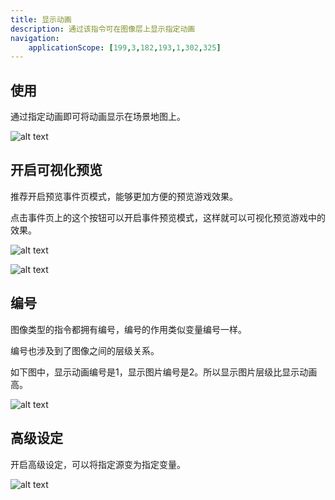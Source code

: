 ```yaml
---
title: 显示动画
description: 通过该指令可在图像层上显示指定动画
navigation:
    applicationScope: [199,3,182,193,1,302,325]
---
```


## 使用

通过指定动画即可将动画显示在场景地图上。

![alt text](https://cdn.gcw.wiki/gcw/image/zh_hans/commands/images/showanimation/image.png)

## 开启可视化预览

推荐开启预览事件页模式，能够更加方便的预览游戏效果。

点击事件页上的这个按钮可以开启事件预览模式，这样就可以可视化预览游戏中的效果。

![alt text](https://cdn.gcw.wiki/gcw/image/zh_hans/commands/images/showanimation/image-1.png)

![alt text](https://cdn.gcw.wiki/gcw/image/zh_hans/commands/images/showanimation/image-2.png)

## 编号

图像类型的指令都拥有编号，编号的作用类似变量编号一样。

编号也涉及到了图像之间的层级关系。

如下图中，显示动画编号是1，显示图片编号是2。所以显示图片层级比显示动画高。

![alt text](https://cdn.gcw.wiki/gcw/image/zh_hans/commands/images/showanimation/image-3.png)

## 高级设定

开启高级设定，可以将指定源变为指定变量。

![alt text](https://cdn.gcw.wiki/gcw/image/zh_hans/commands/images/showanimation/image-4.png)
